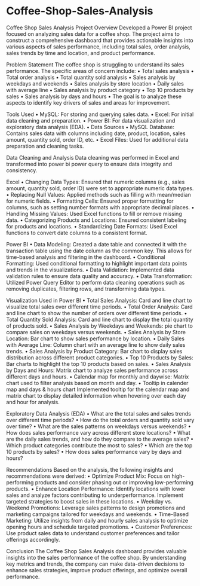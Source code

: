 # Coffee-Shop-Sales-Analysis

Coffee Shop Sales Analysis
Project Overview
Developed a Power BI project focused on analyzing sales data for a coffee shop. The project aims to construct a comprehensive dashboard that provides actionable insights into various aspects of sales performance, including total sales, order analysis, sales trends by time and location, and product performance.

Problem Statement
The coffee shop is struggling to understand its sales performance. The specific areas of concern include:
•	Total sales analysis
•	Total order analysis
•	Total quantity sold analysis
•	Sales analysis by weekdays and weekends
•	Sales analysis by store location
•	Daily sales with average line
•	Sales analysis by product category
•	Top 10 products by sales
•	Sales analysis by days and hours
•	The goal is to analyze these aspects to identify key drivers of sales and areas for improvement.

Tools Used
•	MySQL: For storing and querying sales data.
•	Excel: For initial data cleaning and preparation.
•	Power BI: For data visualization and exploratory data analysis (EDA).
•	Data Sources
•	MySQL Database: Contains sales data with columns including date, product, location, sales amount, quantity sold, order ID, etc.
•	Excel Files: Used for additional data preparation and cleaning tasks.

Data Cleaning and Analysis
Data cleaning was performed in Excel and transformed into power bi power query to ensure data integrity and consistency.

Excel
•	Changing Data Types: Ensured that numeric columns (e.g., sales amount, quantity sold, order ID) were set to appropriate numeric data types.
•	Replacing Null Values: Applied methods such as filling with mean/median for numeric fields.
•	Formatting Cells: Ensured proper formatting for columns, such as setting number formats with appropriate decimal places.
•	Handling Missing Values: Used Excel functions to fill or remove missing data.
•	Categorizing Products and Locations: Ensured consistent labeling for products and locations.
•	Standardizing Date Formats: Used Excel functions to convert date columns to a consistent format.

Power BI
•	Data Modeling: Created a date table and connected it with the transaction table using the date column as the common key. This allows for time-based analysis and filtering in the dashboard.
•	Conditional Formatting: Used conditional formatting to highlight important data points and trends in the visualizations.
•	Data Validation: Implemented data validation rules to ensure data quality and accuracy.
•	Data Transformation: Utilized Power Query Editor to perform data cleaning operations such as removing duplicates, filtering rows, and transforming data types.


Visualization Used in Power BI
•	Total Sales Analysis: Card and line chart to visualize total sales over different time periods.
•	Total Order Analysis: Card and line chart to show the number of orders over different time periods.
•	Total Quantity Sold Analysis: Card and line chart to display the total quantity of products sold.
•	Sales Analysis by Weekdays and Weekends: pie chart to compare sales on weekdays versus weekends.
•	Sales Analysis by Store Location: Bar chart to show sales performance by location.
•	Daily Sales with Average Line: Column chart with an average line to show daily sales trends.
•	Sales Analysis by Product Category: Bar chart to display sales distribution across different product categories.
•	Top 10 Products by Sales: Bar charts to highlight the top 10 products based on sales.
•	Sales Analysis by Days and Hours: Matrix chart to analyze sales performance across different days and hours.
•	Calendar map for monthly and daywise: Matrix chart used to filter analysis based on month and day.
•	Tooltip in calender map and days & hours chart Implemented tooltip for the calendar map and matrix chart to display detailed information when hovering over each day and hour for analysis.

Exploratory Data Analysis (EDA)
•	What are the total sales and sales trends over different time periods?
•	How do the total orders and quantity sold vary over time?
•	What are the sales patterns on weekdays versus weekends?
•	How does sales performance vary across different store locations?
•	What are the daily sales trends, and how do they compare to the average sales?
•	Which product categories contribute the most to sales?
•	Which are the top 10 products by sales?
•	How does sales performance vary by days and hours? 

Recommendations
Based on the analysis, the following insights and recommendations were derived:
•	Optimize Product Mix: Focus on high-performing products and consider phasing out or improving low-performing products.
•	Enhance Location Performance: Identify locations with lower sales and analyze factors contributing to underperformance. Implement targeted strategies to boost sales in these locations.
•	Weekday vs. Weekend Promotions: Leverage sales patterns to design promotions and marketing campaigns tailored for weekdays and weekends.
•	Time-Based Marketing: Utilize insights from daily and hourly sales analysis to optimize opening hours and schedule targeted promotions.
•	Customer Preferences: Use product sales data to understand customer preferences and tailor offerings accordingly.

Conclusion
The Coffee Shop Sales Analysis dashboard provides valuable insights into the sales performance of the coffee shop. By understanding key metrics and trends, the company can make data-driven decisions to enhance sales strategies, improve product offerings, and optimize overall performance.
